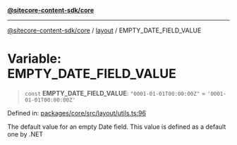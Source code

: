 [**@sitecore-content-sdk/core**](../../README.md)

***

[@sitecore-content-sdk/core](../../README.md) / [layout](../README.md) / EMPTY\_DATE\_FIELD\_VALUE

# Variable: EMPTY\_DATE\_FIELD\_VALUE

> `const` **EMPTY\_DATE\_FIELD\_VALUE**: `"0001-01-01T00:00:00Z"` = `'0001-01-01T00:00:00Z'`

Defined in: [packages/core/src/layout/utils.ts:96](https://github.com/Sitecore/xmc-jss-dev/blob/6619215c196ddf4b0e5218da4ae20a7b80c4f154/packages/core/src/layout/utils.ts#L96)

The default value for an empty Date field.
This value is defined as a default one by .NET
